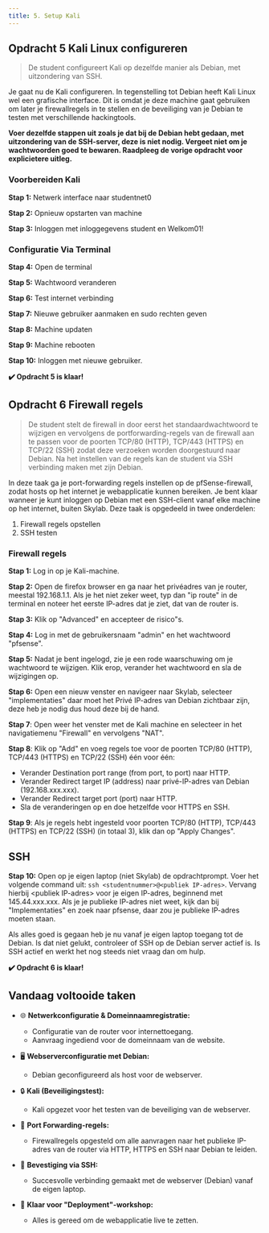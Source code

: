 ```yaml
---
title: 5. Setup Kali
---
```

## Opdracht 5 Kali Linux configureren
> De student configureert Kali op dezelfde manier als Debian, met uitzondering van SSH.

Je gaat nu de Kali configureren. In tegenstelling tot Debian heeft Kali Linux wel een grafische interface. Dit is omdat je deze machine gaat gebruiken om later je firewallregels in te stellen en de beveiliging van je Debian te testen met verschillende hackingtools.

**Voer dezelfde stappen uit zoals je dat bij de Debian hebt gedaan, met uitzondering van de SSH-server, deze is niet nodig. Vergeet niet om je wachtwoorden goed te bewaren. Raadpleeg de vorige opdracht voor explicietere uitleg.**

### Voorbereiden Kali
**Stap 1:** Netwerk interface naar studentnet0

**Stap 2:** Opnieuw opstarten van machine

**Stap 3:** Inloggen met inloggegevens student en Welkom01!

### Configuratie Via Terminal
**Stap 4:** Open de terminal

**Stap 5:** Wachtwoord veranderen

**Stap 6:** Test internet verbinding

**Stap 7:** Nieuwe gebruiker aanmaken en sudo rechten geven

**Stap 8:** Machine updaten

**Stap 9:** Machine rebooten

**Stap 10:** Inloggen met nieuwe gebruiker.

**✔️ Opdracht 5 is klaar!**

## Opdracht 6 Firewall regels
> De student stelt de firewall in door eerst het standaardwachtwoord te wijzigen en vervolgens de portforwarding-regels van de firewall aan te passen voor de poorten TCP/80 (HTTP), TCP/443 (HTTPS) en TCP/22 (SSH) zodat deze verzoeken worden doorgestuurd naar Debian. Na het instellen van de regels kan de student via SSH verbinding maken met zijn Debian.

In deze taak ga je port-forwarding regels instellen op de pfSense-firewall, zodat hosts op het internet je webapplicatie kunnen bereiken. Je bent klaar wanneer je kunt inloggen op Debian met een SSH-client vanaf elke machine op het internet, buiten Skylab. Deze taak is opgedeeld in twee onderdelen:

1. Firewall regels opstellen
2. SSH testen

### Firewall regels
**Stap 1:** Log in op je Kali-machine.

**Stap 2:** Open de firefox browser en ga naar het privéadres van je router, meestal 192.168.1.1. Als je het niet zeker weet, typ dan "ip route" in de terminal en noteer het eerste IP-adres dat je ziet, dat van de router is.

**Stap 3:** Klik op "Advanced" en accepteer de risico"s.

**Stap 4:** Log in met de gebruikersnaam "admin" en het wachtwoord "pfsense".

**Stap 5:** Nadat je bent ingelogd, zie je een rode waarschuwing om je wachtwoord te wijzigen. Klik erop, verander het wachtwoord en sla de wijzigingen op.

**Stap 6:** Open een nieuw venster en navigeer naar Skylab, selecteer "implementaties" daar moet het Privé IP-adres van Debian zichtbaar zijn, deze heb je nodig dus houd deze bij de hand.

**Stap 7**: Open weer het venster met de Kali machine en selecteer in het navigatiemenu "Firewall" en vervolgens "NAT".

**Stap 8**: Klik op "Add" en voeg regels toe voor de poorten TCP/80 (HTTP), TCP/443 (HTTPS) en TCP/22 (SSH) één voor één:

- Verander Destination port range (from port, to port) naar HTTP.
- Verander Redirect target IP (address) naar privé-IP-adres van Debian (192.168.xxx.xxx).
- Verander Redirect target port (port) naar HTTP.
- Sla de veranderingen op en doe hetzelfde voor HTTPS en SSH.

**Stap 9**: Als je regels hebt ingesteld voor poorten TCP/80 (HTTP), TCP/443 (HTTPS) en TCP/22 (SSH) (in totaal 3), klik dan op "Apply Changes".

## SSH
**Stap 10:** Open op je eigen laptop (niet Skylab) de opdrachtprompt. Voer het volgende command uit: `ssh <studentnummer>@<publiek IP-adres>`. Vervang hierbij \<publiek IP-adres\> voor je eigen IP-adres, beginnend met 145.44.xxx.xxx. Als je je publieke IP-adres niet weet, kijk dan bij "Implementaties" en zoek naar pfsense, daar zou je publieke IP-adres moeten staan.

Als alles goed is gegaan heb je nu vanaf je eigen laptop toegang tot de Debian. Is dat niet gelukt, controleer of SSH op de Debian server actief is. Is SSH actief en werkt het nog steeds niet vraag dan om hulp.

**✔️ Opdracht 6 is klaar!**

## Vandaag voltooide taken
- 🌐 **Netwerkconfiguratie & Domeinnaamregistratie:**
  - Configuratie van de router voor internettoegang.
  - Aanvraag ingediend voor de domeinnaam van de website.

- 🖥️ **Webserverconfiguratie met Debian:**
  - Debian geconfigureerd als host voor de webserver.

- 🔒 **Kali (Beveiligingstest):**
  - Kali opgezet voor het testen van de beveiliging van de webserver.

- 🚪 **Port Forwarding-regels:**
  - Firewallregels opgesteld om alle aanvragen naar het publieke IP-adres van de router via HTTP, HTTPS en SSH naar Debian te leiden.

- 🔗 **Bevestiging via SSH:**
  - Succesvolle verbinding gemaakt met de webserver (Debian) vanaf de eigen laptop.

- 🚀 **Klaar voor "Deployment"-workshop:**
  - Alles is gereed om de webapplicatie live te zetten.